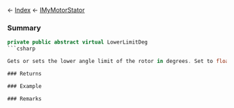 ← [Index](Api-Index) ← [IMyMotorStator](Sandbox.ModAPI.Ingame.IMyMotorStator)

### Summary

```csharp
private public abstract virtual LowerLimitDeg
```csharp

Gets or sets the lower angle limit of the rotor in degrees. Set to float.MinValue for no limit.

### Returns

### Example

### Remarks

